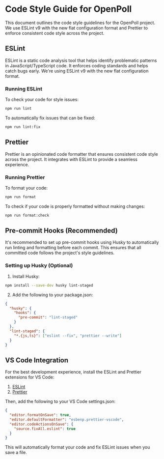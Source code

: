 # Code Style Guide for OpenPoll

This document outlines the code style guidelines for the OpenPoll project. We use ESLint v9 with the new flat configuration format and Prettier to enforce consistent code style across the project.

## ESLint

ESLint is a static code analysis tool that helps identify problematic patterns in JavaScript/TypeScript code. It enforces coding standards and helps catch bugs early. We're using ESLint v9 with the new flat configuration format.

### Running ESLint

To check your code for style issues:

```bash
npm run lint
```

To automatically fix issues that can be fixed:

```bash
npm run lint:fix
```

## Prettier

Prettier is an opinionated code formatter that ensures consistent code style across the project. It integrates with ESLint to provide a seamless experience.

### Running Prettier

To format your code:

```bash
npm run format
```

To check if your code is properly formatted without making changes:

```bash
npm run format:check
```

## Pre-commit Hooks (Recommended)

It's recommended to set up pre-commit hooks using Husky to automatically run linting and formatting before each commit. This ensures that all committed code follows the project's style guidelines.

### Setting up Husky (Optional)

1. Install Husky:

```bash
npm install --save-dev husky lint-staged
```

2. Add the following to your package.json:

```json
{
  "husky": {
    "hooks": {
      "pre-commit": "lint-staged"
    }
  },
  "lint-staged": {
    "*.{js,ts}": ["eslint --fix", "prettier --write"]
  }
}
```

## VS Code Integration

For the best development experience, install the ESLint and Prettier extensions for VS Code:

1. [ESLint](https://marketplace.visualstudio.com/items?itemName=dbaeumer.vscode-eslint)
2. [Prettier](https://marketplace.visualstudio.com/items?itemName=esbenp.prettier-vscode)

Then, add the following to your VS Code settings.json:

```json
{
  "editor.formatOnSave": true,
  "editor.defaultFormatter": "esbenp.prettier-vscode",
  "editor.codeActionsOnSave": {
    "source.fixAll.eslint": true
  }
}
```

This will automatically format your code and fix ESLint issues when you save a file.
